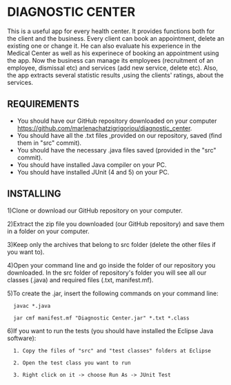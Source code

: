 # DIAGNOSTIC CENTER

This is a useful app for every health center. It provides functions both for the client and the business. Every client can book an appointment, delete an existing one or change it. He can also evaluate his experience in the Medical Center as well as his experinece of booking an appointment using the app. Now the business can manage its employees (recruitment of an employee, dismissal etc) and services (add new service, delete etc). Also, the app extracts several statistic results ,using the clients' ratings, about the services.


## REQUIREMENTS

* You should have our GitHub repository downloaded on your computer https://github.com/marlenachatzigrigoriou/diagnostic_center.
* You should have all the .txt files ,provided on our repository, saved (find them in "src" commit).
* You should have the necessary .java files saved (provided in the "src" commit).
* You should have installed Java compiler on your PC.
* You should have installed JUnit (4 and 5) on your PC.


## INSTALLING

1)Clone or download our GitHub repository on your computer. 

2)Extract the zip file you downloaded (our GitHub repository) and save them in a folder on your computer.

3)Keep only the archives that belong to src folder (delete the other files if you want to).

4)Open your command line and go inside the folder of our repository you downloaded. In the src folder of repository's folder you will see all our      classes (.java) and required files (.txt, manifest.mf).

5)To create the .jar, insert the following commands on your command line:
      
      javac *.java
      
      jar cmf manifest.mf "Diagnostic Center.jar" *.txt *.class
      
6)If you want to run the tests
(you should have installed the Eclipse Java software):

      1. Copy the files of "src" and "test classes" folders at Eclipse
      
      2. Open the test class you want to run
      
      3. Right click on it -> choose Run As -> JUnit Test
      
